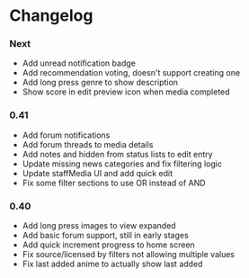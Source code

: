 # Changelog

### Next
- Add unread notification badge
- Add recommendation voting, doesn't support creating one
- Add long press genre to show description
- Show score in edit preview icon when media completed

### 0.41
- Add forum notifications
- Add forum threads to media details
- Add notes and hidden from status lists to edit entry
- Update missing news categories and fix filtering logic
- Update staffMedia UI and add quick edit
- Fix some filter sections to use OR instead of AND

### 0.40
- Add long press images to view expanded
- Add basic forum support, still in early stages
- Add quick increment progress to home screen
- Fix source/licensed by filters not allowing multiple values
- Fix last added anime to actually show last added
